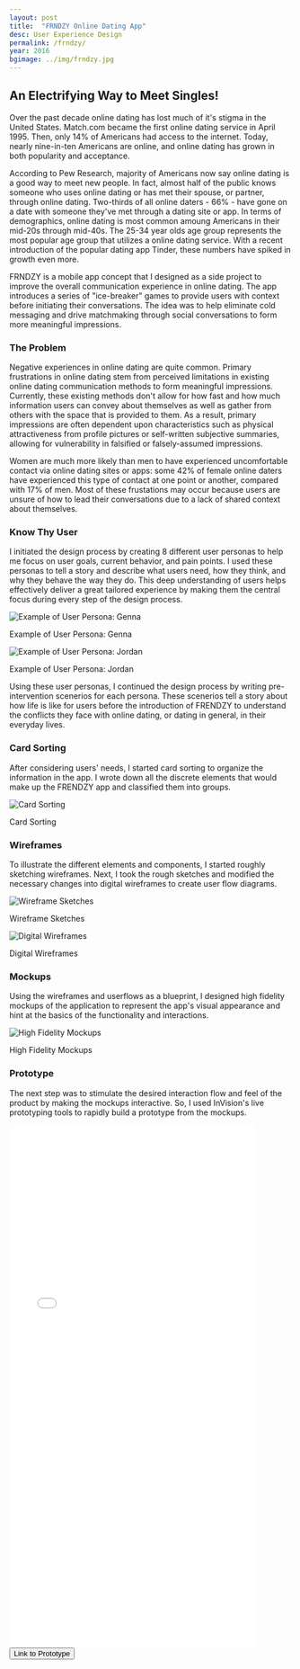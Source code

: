 ```yaml
---
layout: post
title:  "FRNDZY Online Dating App"
desc: User Experience Design
permalink: /frndzy/
year: 2016
bgimage: ../img/frndzy.jpg
---
```

<div class="row">
	<div class="col-md-10 col-md-offset-1">
		<h2 class="heading wow fadeInUp">An Electrifying Way to Meet Singles!</h2>
		<p class="wow fadeInUp">Over the past decade online dating has lost much of it's stigma in the United States. Match.com became the first online dating service in April 1995. Then, only 14% of Americans had access to the internet. Today, nearly nine-in-ten Americans are online, and online dating has grown in both popularity and acceptance.</p>
		<p class="wow fadeInUp">According to Pew Research, majority of Americans now say online dating is a good way to meet new people. In fact, almost half of the public knows someone who uses online dating or has met their spouse, or partner, through online dating. Two-thirds of all online daters - 66% - have gone on a date with someone they've met through a dating site or app. In terms of demographics, online dating is most common amoung Americans in their mid-20s through mid-40s. The 25-34 year olds age group represents the most popular age group that utilizes a online dating service. With a recent introduction of the popular dating app Tinder, these numbers have spiked in growth even more.</p>
		<p class="wow fadeInUp">FRNDZY is a mobile app concept that I designed as a side project to improve the overall communication experience in online dating. The app introduces a series of "ice-breaker" games to provide users with context before initiating their conversations. The idea was to help eliminate cold messaging and drive matchmaking through social conversations to form more meaningful impressions.</p>
	</div>
</div>
<div class="row">
	<div class="col-md-8 col-md-offset-2">
		<h3 class="heading wow fadeInUp">The Problem</h3>
		<p class="wow fadeInUp">Negative experiences in online dating are quite common. Primary frustrations in online dating stem from perceived limitations in existing online dating communication methods to form meaningful impressions. Currently, these existing methods don't allow for how fast and how much information users can convey about themselves as well as gather from others with the space that is provided to them. As a result, primary impressions are often dependent upon characteristics such as physical attractiveness from profile pictures or self-written subjective summaries, allowing for vulnerability in falsified or falsely-assumed impressions.</p>
		<p class="wow fadeInUp">Women are much more likely than men to have experienced uncomfortable contact via online dating sites or apps: some 42% of female online daters have experienced this type of contact at one point or another, compared with 17% of men. Most of these frustations may occur because users are unsure of how to lead their conversations due to a lack of shared context about themselves.</p>
	</div>
</div>
<div class="row">
	<div class="col-md-8 col-md-offset-2">
		<h3 class="heading wow fadeInUp">Know Thy User</h3>
		<p class="wow fadeInUp">I initiated the design process by creating 8 different user personas to help me focus on user goals, current behavior, and pain points. I used these personas to tell a story and describe what users need, how they think, and why they behave the way they do. This deep understanding of users helps effectively deliver a great tailored experience by making them the central focus during every step of the design process.</p>
	</div>
</div>
<div class="row">
	<div class="col-md-6 wow fadeInUp shot">
		<img class="img-responsive" src="{{site.url}}/img/Genna.jpg" alt="Example of User Persona: Genna"/>
		<p class="text-center">Example of User Persona: Genna</p>
	</div>
	<div class="col-md-6 wow fadeInUp shot">
		<img class="img-responsive" src="{{site.url}}/img/Jordan.jpg" alt="Example of User Persona: Jordan"/>
		<p class="text-center">Example of User Persona: Jordan</p>
	</div>
</div>
<div class="row">
	<div class="col-md-8 col-md-offset-2">
		<p class="wow fadeInUp">Using these user personas, I continued the design process by writing pre-intervention scenerios for each persona. These scenerios tell a story about how life is like for users before the introduction of FRENDZY to understand the conflicts they face with online dating, or dating in general, in their everyday lives. </p>
	</div>
</div>
<div class="row">
	<div class="col-md-8 col-md-offset-2">
		<h3 class="heading wow fadeInUp">Card Sorting</h3>
		<p class="wow fadeInUp">After considering users' needs, I started card sorting to organize the information in the app. I wrote down all the discrete elements that would make up the FRENDZY app and classified them into groups.</p>
	</div>
</div>
<div class="row">
	<div class="col-md-12 wow fadeInUp shot">
		<img class="img-responsive" src="{{site.url}}/img/card-sorting.jpg" alt="Card Sorting"/>
		<p class="text-center">Card Sorting</p>
	</div>
</div>
<div class="row">
	<div class="col-md-8 col-md-offset-2">
		<h3 class="heading wow fadeInUp">Wireframes</h3>
		<p class="wow fadeInUp">To illustrate the different elements and components, I started roughly sketching wireframes. Next, I took the rough sketches and modified the necessary changes into digital wireframes to create user flow diagrams.</p>
	</div>
</div>
<div class="row">
	<div class="col-md-6 wow fadeInUp shot">
		<img class="img-responsive" src="{{site.url}}/img/frendzy-sketch.jpg" alt="Wireframe Sketches"/>
		<p class="text-center">Wireframe Sketches</p>
	</div>
	<div class="col-md-6 wow fadeInUp shot">
		<img class="img-responsive" src="{{site.url}}/img/frendzy-wireframe.jpg" alt="Digital Wireframes"/>
		<p class="text-center">Digital Wireframes</p>
	</div>
</div>
<div class="row">
	<div class="col-md-8 col-md-offset-2">
		<h3 class="heading wow fadeInUp">Mockups</h3>
		<p class="wow fadeInUp">Using the wireframes and userflows as a blueprint, I designed high fidelity mockups of the application to represent the app's visual appearance and hint at the basics of the functionality and interactions.</p>
	</div>
</div>
<div class="row">
	<div class="col-md-12 wow fadeInUp shot">
		<img class="img-responsive" src="{{site.url}}/img/mockups.jpg" alt="High Fidelity Mockups"/>
		<p class="text-center">High Fidelity Mockups</p>
	</div>
</div>
<div class="row">
	<div class="col-md-8 col-md-offset-2">
		<h3 class="heading wow fadeInUp">Prototype</h3>
		<p class="wow fadeInUp">The next step was to stimulate the desired interaction flow and feel of the product by making the mockups interactive. So, I used InVision's live prototyping tools to rapidly build a prototype from the mockups.</p>
	</div>
</div>
<div class="row">
	<div class="col-md-12">
		<div class="hidden-xs text-center wow fadeInUp">
			<iframe width="438" height="930" src="//invis.io/DS88TYYU7" frameborder="0" allowfullscreen></iframe>
		</div>
		<div class="text-center wow fadeInUp">
			<a href="https://invis.io/AR8BB1KUW#/181021743_Login_Screen" target="_blank" alt="Link to Prototype"><button type="button" class="btn btn-danger btn-lg">Link to Prototype</button></a>
		</div>
	</div>
</div>